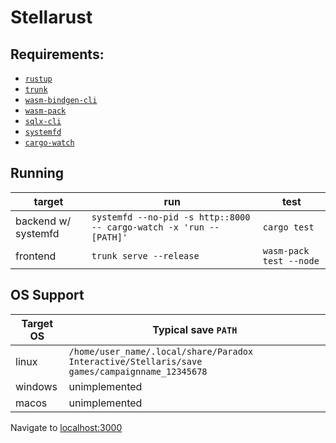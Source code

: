 # Stellarust

## Requirements:


- [`rustup`](https://rustup.rs/)
- [`trunk`](https://crates.io/crates/trunk)
- [`wasm-bindgen-cli`](https://crates.io/crates/wasm-bindgen-cli) 
- [`wasm-pack`](https://crates.io/crates/wasm-pack)
- [`sqlx-cli`](https://crates.io/crates/sqlx-cli)
- [`systemfd`](https://crates.io/crates/systemfd)
- [`cargo-watch`](https://crates.io/crates/cargo-watch)

## Running

| target | run | test |
|--------|-----|------|
| backend w/ systemfd | `systemfd --no-pid -s http::8000 -- cargo-watch -x 'run -- [PATH]'`   | `cargo test`    |
| frontend | `trunk serve --release` | `wasm-pack test --node` |

## OS Support


| Target OS | Typical save `PATH` |
|-----------|-------------------|
| linux | `/home/user_name/.local/share/Paradox Interactive/Stellaris/save games/campaignname_12345678` |
| windows | unimplemented |
| macos | unimplemented |


Navigate to [localhost:3000](localhost:3000)